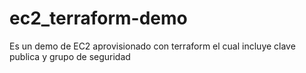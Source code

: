 # ec2_terraform-demo
Es un demo de EC2 aprovisionado con terraform el cual incluye clave publica y grupo de seguridad
